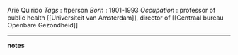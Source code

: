 Arie Quirido
*Tags* : #person 
*Born* : 1901-1993
*Occupation* : professor of public health [[Universiteit van Amsterdam]], director of [[Centraal bureau Openbare Gezondheid]]

---
**notes**